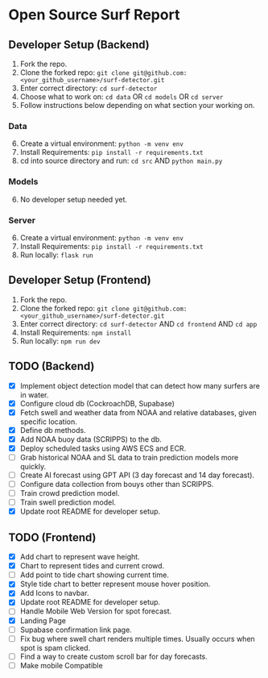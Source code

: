 # Open Source Surf Report

## Developer Setup (Backend)
1. Fork the repo.
2. Clone the forked repo:
    ```git clone git@github.com:<your_github_username>/surf-detector.git```
3. Enter correct directory: 
    ```cd surf-detector```
4. Choose what to work on: 
   ```cd data``` OR ```cd models``` OR ```cd server```
5. Follow instructions below depending on what section your working on. 

### Data
6. Create a virtual environment: 
    ```python -m venv env```
7. Install Requirements: 
    ```pip install -r requirements.txt```
8. cd into source directory and run: 
    ```cd src``` AND ```python main.py```

### Models 
6. No developer setup needed yet. 

### Server
6. Create a virtual environment: 
    ```python -m venv env```
7. Install Requirements: 
    ```pip install -r requirements.txt```
8. Run locally: 
    ```flask run```


## Developer Setup (Frontend)
1. Fork the repo.
2. Clone the forked repo:
    ```git clone git@github.com:<your_github_username>/surf-detector.git```
3. Enter correct directory: 
    ```cd surf-detector``` AND ```cd frontend``` AND ```cd app```
4. Install Requirements: 
    ```npm install```
5. Run locally: 
    ```npm run dev```

## TODO (Backend)
- [x] Implement object detection model that can detect how many surfers are in water.
- [x] Configure cloud db (CockroachDB, Supabase)
- [x] Fetch swell and weather data from NOAA and relative databases, given specific location.
- [x] Define db methods. 
- [x] Add NOAA buoy data (SCRIPPS) to the db.
- [x] Deploy scheduled tasks using AWS ECS and ECR. 
- [ ] Grab historical NOAA and SL data to train prediction models more quickly. 
- [ ] Create AI forecast using GPT API (3 day forecast and 14 day forecast).
- [ ] Configure data collection from bouys other than SCRIPPS.
- [ ] Train crowd prediction model. 
- [ ] Train swell prediction model. 
- [x] Update root README for developer setup. 

## TODO (Frontend)
- [x] Add chart to represent wave height.
- [x] Chart to represent tides and current crowd.
- [ ] Add point to tide chart showing current time.
- [x] Style tide chart to better represent mouse hover position. 
- [x] Add Icons to navbar.
- [x] Update root README for developer setup. 
- [ ] Handle Mobile Web Version for spot forecast.
- [x] Landing Page
- [ ] Supabase confirmation link page.
- [ ] Fix bug where swell chart renders multiple times. Usually occurs when spot is spam clicked.
- [ ] Find a way to create custom scroll bar for day forecasts.
- [ ] Make mobile Compatible